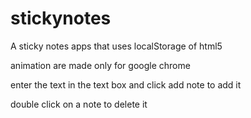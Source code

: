 stickynotes
===========

A sticky notes apps that uses localStorage of html5

animation are made only for google chrome

enter the text in the text box and click add note to add it 

double click on a note to delete it 
